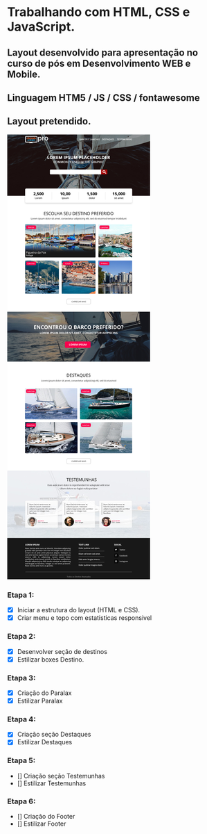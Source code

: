 # Trabalhando com HTML, CSS e JavaScript.

## Layout desenvolvido para apresentação no curso de pós em Desenvolvimento WEB e Mobile.
## Linguagem HTM5 / JS / CSS / fontawesome

## Layout pretendido.
![Layout](LAYOUT.jpg)

### Etapa 1:
- [x] Iniciar a estrutura do layout (HTML e CSS).
- [x] Criar menu e topo com estatisticas responsivel

### Etapa 2:
- [x] Desenvolver seção de destinos
- [x] Estilizar boxes Destino.

### Etapa 3:
- [x] Criação do Paralax
- [x] Estilizar Paralax

### Etapa 4:
- [x] Criação seção Destaques
- [x] Estilizar Destaques

### Etapa 5:
- [] Criação seção Testemunhas
- [] Estilizar Testemunhas

### Etapa 6:
- [] Criação do Footer
- [] Estilizar Footer

